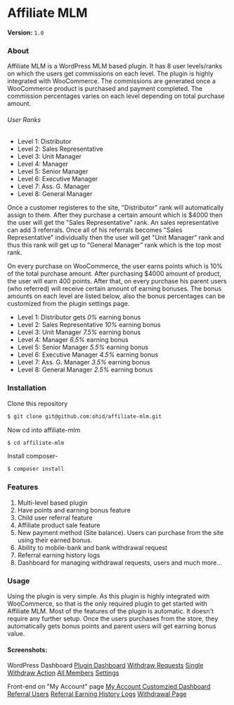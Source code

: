 # Affiliate MLM
**Version:** `1.0`

### About
Affiliate MLM is a WordPress MLM based plugin. It has 8 user levels/ranks on which the users get commissions on each level. The plugin is highly integrated with WooCommerce. The commissions are generated once a WooCommerce product is purchased and payment completed. The commission percentages varies on each level depending on total purchase amount.
###### User Ranks
* Level 1: Distributor 
* Level 2: Sales Representative
* Level 3: Unit Manager
* Level 4: Manager
* Level 5: Senior Manager
* Level 6: Executive Manager
* Level 7: Ass. G. Manager
* Level 8: General Manager

Once a customer registeres to the site, "Distributor" rank will automatically assign to them. After they purchase a certain amount which is $4000 then the user will get the "Sales Representative" rank. An sales representative can add 3 referrals. Once all of his referrals becomes "Sales Representative" individually then the user will get "Unit Manager" rank and thus this rank will get up to "General Manager" rank which is the top most rank.

On every purchase on WooCommerce, the user earns points which is 10% of the total purchase amount. After purchasing $4000 amount of product, the user will earn 400 points. After that, on every purchase his parent users (who referred) will receive certain amount of earning bonuses. The bonus amounts on each level are listed below, also the bonus percentages can be customized from the plugin settings page.
* Level 1: Distributor gets _0%_ earning bonus
* Level 2: Sales Representative _10%_ earning bonus
* Level 3: Unit Manager _7.5%_ earning bonus
* Level 4: Manager _6.5%_ earning bonus
* Level 5: Senior Manager _5.5%_ earning bonus
* Level 6: Executive Manager _4.5%_ earning bonus
* Level 7: Ass. G. Manager _3.5%_ earning bonus
* Level 8: General Manager _2.5%_ earning bonus


### Installation
Clone this repository
```sh
$ git clone git@github.com:ohid/affiliate-mlm.git
```

Now cd into affiliate-mlm
```sh
$ cd affiliate-mlm
```
Install composer-
```sh
$ composer install  
```

### Features
1. Multi-level based plugin
2. Have points and earning bonus feature
3. Child user referral feature
4. Affiliate product sale feature
5. New payment method (Site balance). Users can purchase from the site using their earned bonus.
6. Ability to mobile-bank and bank withdrawal request
7. Referral earning history logs
8. Dashboard for managing withdrawal requests, users and much more...

### Usage
Using the plugin is very simple. As this plugin is highly integrated with WooCommerce, so that is the only required plugin to get started with Affiliate MLM. Most of the features of the plugin is automatic. It doesn't require any further setup. Once the users purchases from the store, they automatically gets bonus points and parent users will get earning bonus value. 

#### Screenshots:
WordPress Dashboard 
[Plugin Dashboard](https://i.imgur.com/yJUb9Hs.png)
[Withdraw Requests](https://i.imgur.com/m2IHx2B.png)
[Single Withdraw Action](https://i.imgur.com/Wk7axG0.png)
[All Members](https://i.imgur.com/zIOVNV1.png)
[Settings](https://i.imgur.com/pha898w.png)

Front-end on "My Account" page
[My Account Customzied Dashboard](https://i.imgur.com/LMwSpzl.png)
[Referral Users](https://i.imgur.com/aZdl3CE.png)
[Referral Earning History Logs](https://i.imgur.com/Yinwxg0.png)
[Withdrawal Page](https://i.imgur.com/LVdKG3n.png)